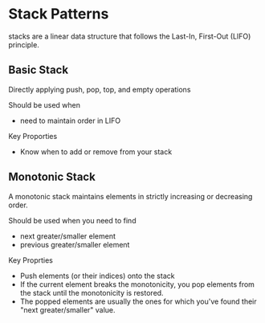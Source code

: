 # Stack Patterns
stacks are a linear data structure that follows the Last-In, First-Out (LIFO) principle.

## Basic Stack
Directly applying push, pop, top, and empty operations

Should be used when
- need to maintain order in LIFO

Key Proporties
- Know when to add or remove from your stack

## Monotonic Stack
A monotonic stack maintains elements in strictly increasing or decreasing order.

Should be used when you need to find
- next greater/smaller element
- previous greater/smaller element

Key Proprties
- Push elements (or their indices) onto the stack
- If the current element breaks the monotonicity, you pop elements from the stack until the monotonicity is restored.
- The popped elements are usually the ones for which you've found their "next greater/smaller" value.